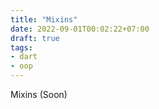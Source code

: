 ```yaml
---
title: "Mixins"
date: 2022-09-01T00:02:22+07:00
draft: true
tags:
- dart
- oop
---
```


Mixins (Soon)